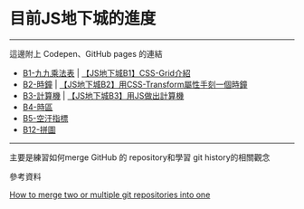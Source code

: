 # 目前JS地下城的進度

***
這邊附上 Codepen、GitHub pages 的連結

* [B1-九九乘法表](https://codepen.io/moreCoke/pen/bGbaOMJ) | [【JS地下城B1】CSS-Grid介紹](https://medium.com/@seed45699/css-grid%E4%BB%8B%E7%B4%B9-56cc1db5eba1)
* [B2-時鐘](https://codepen.io/moreCoke/pen/XWrERye) | [【JS地下城B2】用CSS-Transform屬性手刻一個時鐘](https://medium.com/@seed45699/js%E5%9C%B0%E4%B8%8B%E5%9F%8Eb2-%E7%94%A8css-transform%E5%B1%AC%E6%80%A7%E6%89%8B%E5%88%BB%E4%B8%80%E5%80%8B%E6%99%82%E9%90%98-fe59499699c3)
* [B3-計算機](https://codepen.io/moreCoke/pen/qBBdyOv) | [【JS地下城B3】用JS做出計算機](https://medium.com/@seed45699/js%E5%9C%B0%E4%B8%8B%E5%9F%8Eb3-%E7%94%A8js%E5%81%9A%E5%87%BA%E8%A8%88%E7%AE%97%E6%A9%9F-a6f6ac352a28)
* [B4-時區](https://codepen.io/moreCoke/pen/xxxxEJW)
* [B5-空汙指標](https://codepen.io/moreCoke/pen/wLvJKQ)
* [B12-拼圖](https://morecoke.github.io/Puzzle-Game/.)

***

主要是練習如何merge GitHub 的 repository和學習 git history的相關觀念

參考資料

[How to merge two or multiple git repositories into one](https://medium.com/altcampus/how-to-merge-two-or-multiple-git-repositories-into-one-9f8a5209913f)

